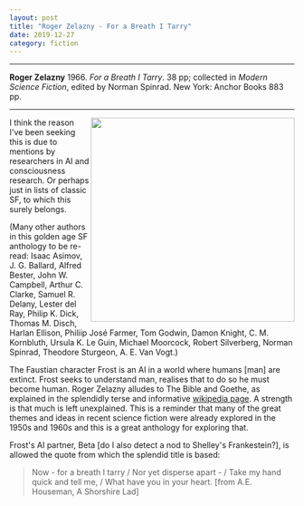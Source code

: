 ```yaml
---
layout: post
title: "Roger Zelazny - For a Breath I Tarry"
date: 2019-12-27
category: fiction
---
```


***
<b>Roger Zelazny</b> 1966. _For a Breath I Tarry_.  38 pp; collected in _Modern Science Fiction_, edited by Norman Spinrad. New York: Anchor Books  883 pp.

***


<img align="right" width="360" src="https://i.gr-assets.com/images/S/compressed.photo.goodreads.com/books/1249759460l/2038999.jpg" alt="">  


I think the reason I've been seeking this is due to mentions by researchers in AI and consciousness research.  Or perhaps just in lists of classic SF, to which this surely belongs.

(Many other authors in this golden age SF anthology to be re-read: Isaac Asimov, J. G. Ballard, Alfred Bester, John W. Campbell, Arthur C. Clarke, Samuel R. Delany, Lester del Ray, Philip K. Dick, Thomas M. Disch, Harlan Ellison, Philiip José Farmer, Tom Godwin, Damon Knight, C. M. Kornbluth, Ursula K. Le Guin, Michael Moorcock, Robert Silverberg, Norman Spinrad, Theodore Sturgeon, A. E. Van Vogt.)

The Faustian character Frost is an AI in a world where humans [man] are extinct.  Frost seeks to understand man, realises that to do so he must become human.  Roger Zelazny alludes to The Bible and Goethe, as explained in the splendidly terse and informative [wikipedia page](https://en.wikipedia.org/wiki/For_a_Breath_I_Tarry). A strength is that much is left unexplained.  This is a reminder that many of the great themes and ideas in recent science fiction were already explored in the 1950s and 1960s and this is a great anthology for exploring that.  

Frost's AI partner, Beta [do I also detect a nod to Shelley's Frankestein?], is allowed the quote from which the splendid title is based: 
> Now - for a breath I tarry /  Nor yet disperse apart - / Take my hand quick and tell me, / What have you in your heart. [from A.E. Houseman, A Shorshire Lad]

